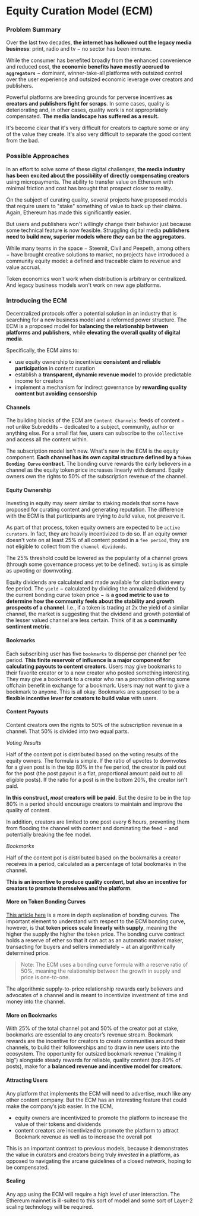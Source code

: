 
# **Equity Curation Model (ECM)**

### **Problem Summary**
Over the last two decades, **the internet has hollowed out the legacy media business**: print, radio and tv &#8722; no sector has been immune. 

While the consumer has benefited broadly from the enhanced convenience and reduced cost, **the economic benefits have mostly accrued to `aggregators`** &#8722; dominant, winner-take-all platforms with outsized control over the user experience and outsized  economic leverage over creators and publishers. 

Powerful platforms are breeding grounds for perverse incentives **as creators and publishers fight for scraps**. In some cases, quality is deteriorating and, in other cases, quality work is not appropriately compensated. **The media landscape has suffered as a result.**

It's become clear that it's very difficult for creators to capture some or any of the value they create. It's also very difficult to separate the good content from the bad.


### **Possible Approaches**
In an effort to solve some of these digital challenges, **the media industry has been excited about the possibility of directly compensating creators** using micropayments. The ability to transfer value on Ethereum with minimal friction and cost has brought that prospect closer to reality. 

On the subject of curating quality, several projects have proposed models that require users to "stake" something of value to back up their claims. Again, Ethereum has made this significantly easier.

But users and publishers won't willingly change their behavior just because some technical feature is now feasible. Struggling digital media **publishers need to build new, superior models where *they* can be the aggregators.** 

While many teams in the space &#8722; Steemit, Civil and Peepeth, among others &#8722; have brought creative solutions to market, no projects have introduced a community equity model: a defined and traceable claim to revenue and value accrual. 

Token economics won't work when distribution is arbitrary or centralized. And legacy business models won't work on new age platforms.


### **Introducing the ECM**

Decentralized protocols offer a potential solution in an industry that is searching for a new business model and a reformed power structure. The ECM is a proposed model for **balancing the relationship between platforms and publishers**, while **elevating the overall quality of digital media**. 

Specifically, the ECM aims to:
- use equity ownership to incentivize **consistent and reliable participation** in content curation
- establish a **transparent, dynamic revenue model** to provide predictable income for creators
- implement a mechanism for indirect governance by **rewarding quality content but avoiding censorship**

#### Channels
The building blocks of the ECM are `Content Channels`: feeds of content &#8722; not unlike Subreddits &#8722; dedicated to a subject, community, author or anything else. For a small flat fee, users can subscribe to the `collective` and access all the content within.

The subscription model isn't new. What's new in the ECM is the equity component. **Each channel has its own capital structure defined by a `Token Bonding Curve` contract**.  The bonding curve rewards the early believers in a channel as the equity token price increases linearly with demand. Equity owners own the rights to 50% of the subscription revenue of the channel.

#### Equity Ownership
Investing in equity may seem similar to staking models that some have proposed for curating content and generating reputation. The difference with the ECM is that participants are trying to *build* value, not preserve it. 

As part of that process, token equity owners are expected to be `active curators`. In fact, they are heavily incentivized to do so. If an equity owner doesn't vote on at least 25% of all content posted in a `fee period`, they are not eligible to collect from the `channel dividends`. 

The 25% threshold could be lowered as the popularity of a channel grows (through some governance process yet to be defined). `Voting` is as simple as upvoting or downvoting. 

Equity dividends are calculated and made available for distribution every fee period. The `yield` &#8722; calculated by dividing the annualized dividend by the current bonding curve token price &#8722; is **a good metric to use to determine how the community feels about the stability and growth prospects of a channel**. I.e., if a token is trading at 2x the yield of a similar channel, the market is suggesting that the dividend and growth potential of the lesser valued channel are less certain. Think of it as a **community sentiment metric**.

#### Bookmarks
Each subscribing user has five `bookmarks` to dispense per channel per fee period. **This finite reservoir of influence is a major component for calculating payouts to content creators**. Users may give bookmarks to their favorite creator or to a new creator who posted something interesting. They may give a bookmark to a creator who ran a promotion offering some offchain benefit in exchange for a bookmark. Users may not want to give a bookmark to anyone. This is all okay. Bookmarks are supposed to be a **flexible incentive lever for creators to build value** with users. 

#### Content Payouts
Content creators own the rights to 50% of the subscription revenue in a channel. That 50% is divided into two equal parts. 

*Voting Results* 

Half of the content pot is distributed based on the voting results of the equity owners. The formula is simple. If the ratio of upvotes to downvotes for a given post is in the top 80% in the fee period, the creator is paid out for the post (the post payout is a flat, proportional amount paid out to all eligible posts). If the ratio for a post is in the bottom 20%, the creator isn't paid. 

**In this construct, *most* creators will be paid**. But the desire to be in the top 80% in a period should encourage creators to maintain and improve the quality of content.

In addition, creators are limited to one post every 6 hours, preventing them from flooding the channel with content and dominating the feed &#8722; and potentially breaking the fee model.

*Bookmarks*

Half of the content pot is distributed based on the bookmarks a creator receives in a period, calculated as a percentage of total bookmarks in the channel.

**This is an incentive to produce quality content, but also an incentive for creators to promote themselves and the platform**.

#### More on Token Bonding Curves

[This article here](https://medium.com/coinmonks/token-bonding-curves-explained-7a9332198e0e) is a more in depth explanation of bonding curves. The important element to understand with respect to the ECM bonding curve, however, is that **token prices scale linearly with supply**, meaning the higher the supply the higher the token price. The bonding curve contract holds a reserve of ether so that it can act as an automatic market maker, transacting for buyers and sellers immediately &#8722; at an algorithmically determined price. 

> Note: The ECM uses a bonding curve formula with a reserve ratio of 50%, meaning the relationship between the growth in supply and price is one-to-one. 

The algorithmic supply-to-price relationship rewards early believers and advocates of a channel and is meant to incentivize investment of time and money into the channel.


#### More on Bookmarks
With 25% of the total channel pot and 50% of the creator pot at stake, bookmarks are essential to any creator’s revenue stream. Bookmark rewards are the incentive for creators to create communities around their channels, to build their followerships and to draw in new users into the ecosystem. The opportunity for outsized bookmark revenue (“making it big”) alongside steady rewards for reliable, quality content (top 80% of posts), make for a **balanced revenue and incentive model for creators**.

#### Attracting Users

Any platform that implements the ECM will need to advertise, much like any other content company. But the ECM has an interesting feature that could make the company’s job easier. In the ECM,
- equity owners are incentivized to promote the platform to increase the value of their tokens and dividends
- content creators are incentivized to promote the platform to attract Bookmark revenue as well as to increase the overall pot

This is an important contrast to previous models, because it demonstrates the value in curators and creators being truly *invested* in a platform, as opposed to navigating the arcane guidelines of a closed network, hoping to be compensated.

#### Scaling
Any app using the ECM will require a high level of user interaction. The Ethereum mainnet is ill-suited to this sort of model and some sort of Layer-2 scaling technology will be required. 